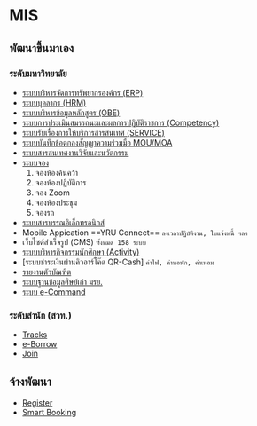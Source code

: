 # MIS
## พัฒนาขึ้นมาเอง
### ระดับมหาวิทยาลัย
- [ระบบบริหารจัดการทรัพยากรองค์กร (ERP)](https://erp.yru.ac.th/apps/?update=16012023)
- [ระบบบุคลากร (HRM)](https://hrm.yru.ac.th/main/login?c=Main&a=index)
- [ระบบบริหารข้อมูลหลักสูตร (OBE)](https://obe.yru.ac.th)
- [ระบบการประเมินสมรรถนะและผลการปฏิบัติราชการ (Competency)](https://competency.yru.ac.th/)
- [ระบบรับเรื่องการให้บริการสารสนเทศ (SERVICE)](https://service.yru.ac.th/)
- [ระบบบันทึกข้อตกลงสัญญาความร่วมมือ MOU/MOA](https://memo.yru.ac.th/login)
- [ระบบสารสนเทศงานวิจัยและนวัตกรรม](https://research.yru.ac.th/)
- [ระบบจอง](https://ebooking.yru.ac.th/login/)
  1. จองห้องค้นคว้า
  2. จองห้องปฏิบัติการ
  3. จอง Zoom
  4. จองห้องประชุม
  5. จองรถ
- [ระบบสารบรรณอิเล็กทรอนิกส์](https://edoc.yru.ac.th/login/)
- Mobile Appication ==YRU Connect==
  `ลงเวลาปฏิบัติงาน, ใบแจ้งหนี้ ฯลฯ`
- เว็บไซต์สำเร็จรูป (CMS) 
  `ทั้งหมด 158 ระบบ`
- [ระบบบริหารกิจกรรมนักศึกษา (Activity)](https://activity.yru.ac.th/)
- [ระบบชำระเงินผ่านคิวอาร์โค๊ด QR-Cash]
  `ค่าไฟ, ค่าหอพัก, ค่าเทอม`
- [รายงานตัวบัณฑิต](https://bundit.yru.ac.th/)
- [ระบบฐานข้อมูลศิษย์เก่า มรย.](https://center.alumni.yru.ac.th/login)
- [ระบบ e-Command](https://command.yru.ac.th/main)
### ระดับสำนัก (สวท.)
- [Tracks](https://tracks.yru.ac.th/login)
- [e-Borrow](https://eborrow.yru.ac.th/login.php)
- [Join](https://joins.yru.ac.th/login)
## จ้างพัฒนา
- [Register](https://register.yru.ac.th/registrar/home)
- [Smart Booking](https://booking.yru.ac.th/login)

